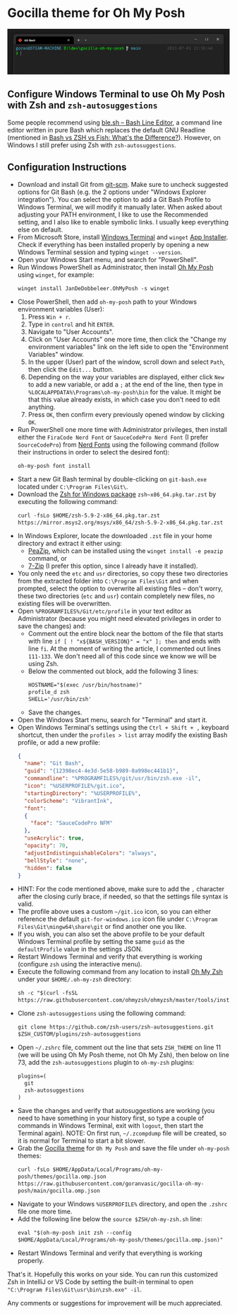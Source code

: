 # Gocilla theme for Oh My Posh

![Screenshot](https://raw.githubusercontent.com/goranvasic/gocilla-oh-my-posh/main/screenshot.png "Screenshot")

## Configure Windows Terminal to use Oh My Posh with Zsh and `zsh-autosuggestions`

Some people recommend using [ble.sh – Bash Line Editor](https://github.com/akinomyoga/ble.sh), a command line editor written in pure Bash which replaces the default GNU Readline (mentioned in [Bash vs ZSH vs Fish: What's the Difference?](https://www.youtube.com/watch?v=dRdGq8khTJc)). However, on Windows I still prefer using Zsh with `zsh-autosuggestions`.

## Configuration Instructions

- Download and install Git from [git-scm](https://git-scm.com/). Make sure to uncheck suggested options for Git Bash (e.g. the 2 options under "Windows Explorer integration"). You can select the option to add a Git Bash Profile to Windows Terminal, we will modify it manually later. When asked about adjusting your PATH environment, I like to use the Recommended setting, and I also like to enable symbolic links. I usually keep everything else on default.
- From Microsoft Store, install [Windows Terminal](https://www.microsoft.com/store/productId/9N0DX20HK701) and `winget` [App Installer](https://www.microsoft.com/store/productId/9NBLGGH4NNS1). Check if everything has been installed properly by opening a new Windows Terminal session and typing `winget --version`.
- Open your Windows Start menu, and search for "PowerShell".
- Run Windows PowerShell as Administrator, then install [Oh My Posh](https://ohmyposh.dev/docs/installation/windows) using `winget`, for example:
	```shell
	winget install JanDeDobbeleer.OhMyPosh -s winget
	```
- Close PowerShell, then add `oh-my-posh` path to your Windows environment variables (User):
	1. Press `Win + r`.
	2. Type in `control` and hit `ENTER`.
	3. Navigate to "User Accounts".
	4. Click on "User Accounts" one more time, then click the "Change my environment variables" link on the left side to open the "Environment Variables" window.
	5. In the upper (User) part of the window, scroll down and select `Path`, then click the `Edit...` button.
	6. Depending on the way your variables are displayed, either click `New` to add a new variable, or add a `;` at the end of the line, then type in `%LOCALAPPDATA%\Programs\oh-my-posh\bin` for the value. It might be that this value already exists, in which case you don't need to edit anything.
	7. Press `OK`, then confirm every previously opened window by clicking `OK`.
- Run PowerShell one more time with Administrator privileges, then install either the `FiraCode Nerd Font` or `SauceCodePro Nerd Font` (I prefer `SourceCodePro`) from [Nerd Fonts](https://www.nerdfonts.com/font-downloads) using the following command (follow their instructions in order to select the desired font):
    ```shell
    oh-my-posh font install
    ```
- Start a new Git Bash terminal by double-clicking on `git-bash.exe` located under `C:\Program Files\Git\`.
- Download the [Zsh for Windows package](https://packages.msys2.org/package/zsh?repo=msys&variant=x86_64) `zsh~x86_64.pkg.tar.zst` by executing the following command:
	```shell
	curl -fsLo $HOME/zsh-5.9-2-x86_64.pkg.tar.zst https://mirror.msys2.org/msys/x86_64/zsh-5.9-2-x86_64.pkg.tar.zst
	```
- In Windows Explorer, locate the downloaded `.zst` file in your home directory and extract it either using:
	- [PeaZip](https://peazip.github.io/), which can be installed using the `winget install -e peazip` command, or
	- [7-Zip](https://www.7-zip.org/download.html) (I prefer this option, since I already have it installed).
- You only need the `etc` and `usr` directories, so copy these two directories from the extracted folder into `C:\Program Files\Git` and when prompted, select the option to overwrite all existing files – don't worry, these two directories (`etc` and `usr`) contain completely new files, no existing files will be overwritten.
- Open `%PROGRAMFILES%/Git/etc/profile` in your text editor as Administrator (because you might need elevated privileges in order to save the changes) and:
    - Comment out the entire block near the bottom of the file that starts with line `if [ ! "x${BASH_VERSION}" = "x" ]; then` and ends with line `fi`. At the moment of writing the article, I commented out lines `111-133`. We don't need all of this code since we know we will be using Zsh.
    - Below the commented out block, add the following 3 lines:
        ```shell
        HOSTNAME="$(exec /usr/bin/hostname)"
        profile_d zsh
        SHELL='/usr/bin/zsh'
        ```
    - Save the changes.
- Open the Windows Start menu, search for "Terminal" and start it.
- Open Windows Terminal's settings using the `Ctrl + Shift + ,` keyboard shortcut, then under the `profiles > list` array modify the existing Bash profile, or add a new profile:
    ```json
    {
      "name": "Git Bash",
      "guid": "{12398ec4-4e3d-5e58-b989-0a998ec441b1}",
      "commandline": "%PROGRAMFILES%/git/usr/bin/zsh.exe -il",
      "icon": "%USERPROFILE%/git.ico",
      "startingDirectory": "%USERPROFILE%",
      "colorScheme": "VibrantInk",
      "font": 
      {
        "face": "SauceCodePro NFM"
      },
      "useAcrylic": true,
      "opacity": 70,
      "adjustIndistinguishableColors": "always",
      "bellStyle": "none",
      "hidden": false
    }
    ```
- HINT: For the code mentioned above, make sure to add the `,` character after the closing curly brace, if needed, so that the settings file syntax is valid. 
- The profile above uses a custom `~/git.ico` icon, so you can either reference the default `git-for-windows.ico` icon file under `C:\Program Files\Git\mingw64\share\git` or find another one you like.
-  If you wish, you can also set the above profile to be your default Windows Terminal profile by setting the same `guid` as the `defaultProfile` value in the settings JSON.
- Restart Windows Terminal and verify that everything is working (configure `zsh` using the interactive menu).
- Execute the following command from any location to install [Oh My Zsh](https://ohmyz.sh/) under your `$HOME/.oh-my-zsh` directory:
    ```shell
    sh -c "$(curl -fsSL https://raw.githubusercontent.com/ohmyzsh/ohmyzsh/master/tools/install.sh)"
    ```
- Clone `zsh-autosuggestions` using the following command:
    ```shell
    git clone https://github.com/zsh-users/zsh-autosuggestions.git $ZSH_CUSTOM/plugins/zsh-autosuggestions
    ```
- Open `~/.zshrc` file, comment out the line that sets `ZSH_THEME` on line  11 (we will be using Oh My Posh theme, not Oh My Zsh), then below on line 73, add the `zsh-autosuggestions` plugin to `oh-my-zsh` plugins:
    ```text
    plugins=(
      git
      zsh-autosuggestions
    )
    ```
- Save the changes and verify that autosuggestions are working (you need to have something in your history first, so type a couple of commands in Windows Terminal, exit with `logout`, then start the Terminal again). NOTE: On first run, `~/.zcompdump` file will be created, so it is normal for Terminal to start a bit slower.
- Grab the [Gocilla theme](https://github.com/goranvasic/gocilla-oh-my-posh/blob/main/gocilla.omp.json) for `Oh My Posh` and save the file under `oh-my-posh` themes:
    ```shell
    curl -fsLo $HOME/AppData/Local/Programs/oh-my-posh/themes/gocilla.omp.json https://raw.githubusercontent.com/goranvasic/gocilla-oh-my-posh/main/gocilla.omp.json
    ```
- Navigate to your Windows `%USERPROFILE%` directory, and open the `.zshrc` file one more time.
- Add the following line below the `source $ZSH/oh-my-zsh.sh` line:
    ```shell
    eval "$(oh-my-posh init zsh --config $HOME/AppData/Local/Programs/oh-my-posh/themes/gocilla.omp.json)"
    ```
- Restart Windows Terminal and verify that everything is working properly.

That's it. Hopefully this works on your side. You can run this customized Zsh in IntelliJ or VS Code by setting the built-in terminal to open `"C:\Program Files\Git\usr\bin\zsh.exe" -il`.

Any comments or suggestions for improvement will be much appreciated.
